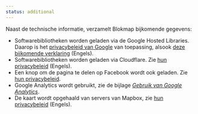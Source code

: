 ```yaml
---
status: additional
---
```


Naast de technische informatie, verzamelt Blokmap bijkomende gegevens:

- Softwarebibliotheken worden geladen via de Google Hosted Libraries. Daarop is het [privacybeleid van Google](https://policies.google.com/privacy) van toepassing, alsook [deze bijkomende verklaring](https://developers.google.com/speed/libraries/terms) (Engels).
- Softwarebibliotheken worden geladen via Cloudflare. Zie [hun privacybeleid](https://www.cloudflare.com/privacypolicy/) (Engels).
- Een knop om de pagina te delen op Facebook wordt ook geladen. Zie [hun privacybeleid](https://www.facebook.com/full_data_use_policy). 
- Google Analytics wordt gebruikt, zie de bijlage [*Gebruik van Google Analytics*](#google-analytics).
- De kaart wordt opgehaald van servers van Mapbox, zie [hun privacybeleid](https://www.mapbox.com/legal/privacy/) (Engels).